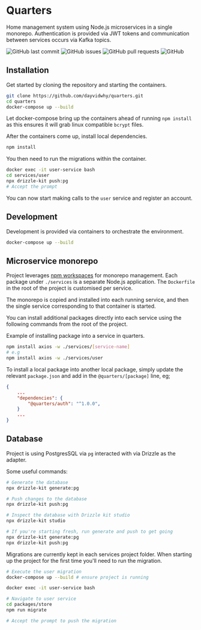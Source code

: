 # Quarters

Home management system using Node.js microservices in a single monorepo. Authentication is provided via JWT tokens and communication between services occurs via Kafka topics.

![GitHub last commit](https://img.shields.io/github/last-commit/dayvidwhy/quarters)
![GitHub issues](https://img.shields.io/github/issues/dayvidwhy/quarters)
![GitHub pull requests](https://img.shields.io/github/issues-pr/dayvidwhy/quarters)
![GitHub](https://img.shields.io/github/license/dayvidwhy/quarters)

## Installation
Get started by cloning the repository and starting the containers.
```bash
git clone https://github.com/dayvidwhy/quarters.git
cd quarters
docker-compose up --build
```

Let docker-compose bring up the containers ahead of running `npm install` as this ensures it will grab linux compatible `bcrypt` files.

After the containers come up, install local dependencies.

```bash
npm install
```

You then need to run the migrations within the container.

```bash
docker exec -it user-service bash
cd services/user
npx drizzle-kit push:pg
# Accept the prompt
```

You can now start making calls to the `user` service and register an account.

## Development
Development is provided via containers to orchestrate the environment.

```bash
docker-compose up --build
```

## Microservice monorepo
Project leverages [npm workspaces](https://docs.npmjs.com/cli/v7/using-npm/workspaces) for monorepo management. Each package under `./services` is a separate Node.js application. The `Dockerfile` in the root of the project is customised per service.

The monorepo is copied and installed into each running service, and then the single service corresponding to that container is started.

You can install additional packages directly into each service using the following commands from the root of the project.

Example of installing package into a service in quarters.

```bash
npm install axios -w ./services/[service-name]
# e.g
npm install axios -w ./services/user
```

To install a local package into another local package, simply update the relevant `package.json` and add in the `@quarters/[package]` line, eg;
```json
{
    ...
    "dependencies": {
        "@quarters/auth": "^1.0.0",
    }
    ...
}
```

## Database
Project is using PostgresSQL via `pg` interacted with via Drizzle as the adapter.

Some useful commands:
```bash
# Generate the database
npx drizzle-kit generate:pg

# Push changes to the database
npx drizzle-kit push:pg

# Inspect the database with Drizzle kit studio
npx drizzle-kit studio

# If you're starting fresh, run generate and push to get going
npx drizzle-kit generate:pg
npx drizzle-kit push:pg
```

Migrations are currently kept in each services project folder. When starting up the project for the first time you'll need to run the migration.

```bash
# Execute the user migration
docker-compose up --build # ensure project is running

docker exec -it user-service bash

# Navigate to user service
cd packages/store
npm run migrate

# Accept the prompt to push the migration
```

